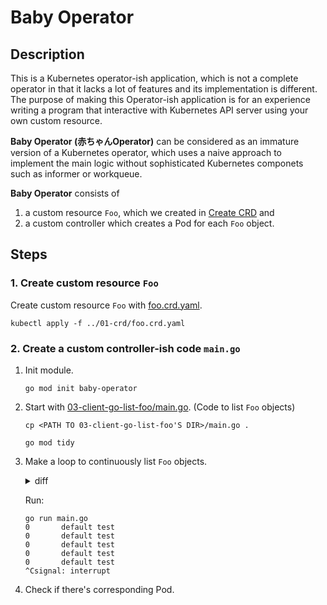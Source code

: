# Baby Operator

## Description

This is a Kubernetes operator-ish application, which is not a complete operator in that it lacks a lot of features and its implementation is different. The purpose of making this Operator-ish application is for an experience writing a program that interactive with Kubernetes API server using your own custom resource.

**Baby Operator (赤ちゃんOperator)** can be considered as an immature version of a Kubernetes operator, which uses a naive approach to implement the main logic without sophisticated Kubernetes componets such as informer or workqueue.

**Baby Operator** consists of
1. a custom resource `Foo`, which we created in [Create CRD](../01-crd/) and
1. a custom controller which creates a Pod for each `Foo` object.

## Steps

### 1. Create custom resource `Foo`

Create custom resource `Foo` with [foo.crd.yaml](../01-crd/foo.crd.yaml).
```
kubectl apply -f ../01-crd/foo.crd.yaml
```
### 2. Create a custom controller-ish code `main.go`

1. Init module.
    ```
    go mod init baby-operator
    ```
1. Start with [03-client-go-list-foo/main.go](../03-client-go-list-foo/main.go). (Code to list `Foo` objects)
    ```
    cp <PATH TO 03-client-go-list-foo'S DIR>/main.go .
    ```

    ```
    go mod tidy
    ```

1. Make a loop to continuously list `Foo` objects.

    <details><summary>diff</summary>

    ```diff
    +++ b/06-operator-development-method/04-baby-operator/main.go
    @@ -6,6 +6,7 @@ import (
            "flag"
            "fmt"
            "path/filepath"
    +       "time"

            metav1 "k8s.io/apimachinery/pkg/apis/meta/v1"
            "k8s.io/apimachinery/pkg/runtime/schema"
    @@ -83,12 +84,14 @@ func main() {
            // https://pkg.go.dev/k8s.io/client-go/    kubernetes#NewForConfig
            clientset, _ := dynamic.NewForConfig(config)

    -       // Get list of Foo objects from all namespaces
    -       foos, _ := listFoos(clientset, "")
    +       for {
    +               // Get list of Foo objects from all namespaces
    +               foos, _ := listFoos(clientset, "")

    -       // Print Foo objects
    -       fmt.Println("INDEX\tNAMESPACE\tNAME")
    -       for i, foo := range foos.Items {
    -               fmt.Printf("%d\t%s\t%s\n", i, foo.GetNamespace    (), foo.GetName())
    +               // Print Foo objects
    +               for i, foo := range foos.Items {
    +                       fmt.Printf("%d\t%s\t%s\n", i, foo.    GetNamespace(), foo.GetName())
    +               }
    +               time.Sleep(1 * time.Second)
            }
     }
    ```

    </details>

    Run:
    ```
    go run main.go
    0       default test
    0       default test
    0       default test
    0       default test
    0       default test
    ^Csignal: interrupt
    ```

1. Check if there's corresponding Pod.
